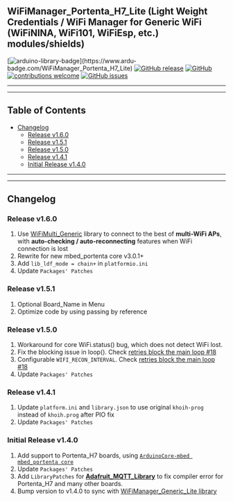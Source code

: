 ## WiFiManager_Portenta_H7_Lite (Light Weight Credentials / WiFi Manager for Generic WiFi (WiFiNINA, WiFi101, WiFiEsp, etc.)  modules/shields)

[![arduino-library-badge](https://www.ardu-badge.com/badge/WiFiManager_Portenta_H7_Lite.svg?)](https://www.ardu-badge.com/WiFiManager_Portenta_H7_Lite)
[![GitHub release](https://img.shields.io/github/release/khoih-prog/WiFiManager_Portenta_H7_Lite.svg)](https://github.com/khoih-prog/WiFiManager_Portenta_H7_Lite/releases)
[![GitHub](https://img.shields.io/github/license/mashape/apistatus.svg)](https://github.com/khoih-prog/WiFiManager_Portenta_H7_Lite/blob/main/LICENSE)
[![contributions welcome](https://img.shields.io/badge/contributions-welcome-brightgreen.svg?style=flat)](#Contributing)
[![GitHub issues](https://img.shields.io/github/issues/khoih-prog/WiFiManager_Portenta_H7_Lite.svg)](http://github.com/khoih-prog/WiFiManager_Portenta_H7_Lite/issues)

---
---

## Table of Contents

* [Changelog](#changelog)
  * [Release v1.6.0](#release-v160)
  * [Release v1.5.1](#release-v151)
  * [Release v1.5.0](#release-v150)
  * [Release v1.4.1](#release-v141)
  * [Initial Release v1.4.0](#initial-release-v140)

---
---

## Changelog

### Release v1.6.0

1. Use [WiFiMulti_Generic](https://github.com/khoih-prog/WiFiMulti_Generic) library to connect to the best of **multi-WiFi APs**, with **auto-checking / auto-reconnecting** features when WiFi connection is lost
2. Rewrite for new mbed_portenta core v3.0.1+
3. Add `lib_ldf_mode = chain+` in `platformio.ini`
4. Update `Packages' Patches`

### Release v1.5.1

1. Optional Board_Name in Menu
2. Optimize code by using passing by reference

### Release v1.5.0

1. Workaround for core WiFi.status() bug, which does not detect WiFi lost.
2. Fix the blocking issue in loop(). Check [retries block the main loop #18](https://github.com/khoih-prog/WiFiManager_NINA_Lite/issues/18)
3. Configurable `WIFI_RECON_INTERVAL`. Check [retries block the main loop #18](https://github.com/khoih-prog/WiFiManager_NINA_Lite/issues/18#issuecomment-1006197561)
4. Update `Packages' Patches`


### Release v1.4.1

1. Update `platform.ini` and `library.json` to use original `khoih-prog` instead of `khoih.prog` after PIO fix
2. Update `Packages' Patches`

### Initial Release v1.4.0

1. Add support to Portenta_H7 boards, using [`ArduinoCore-mbed mbed_portenta core`](https://github.com/arduino/ArduinoCore-mbed)
2. Update `Packages' Patches`
3. Add `LibraryPatches` for [**Adafruit_MQTT_Library**](https://github.com/adafruit/Adafruit_MQTT_Library) to fix compiler error for Portenta_H7 and many other boards.
4. Bump version to v1.4.0 to sync with [WiFiManager_Generic_Lite library](https://github.com/khoih-prog/WiFiManager_Generic_Lite)


